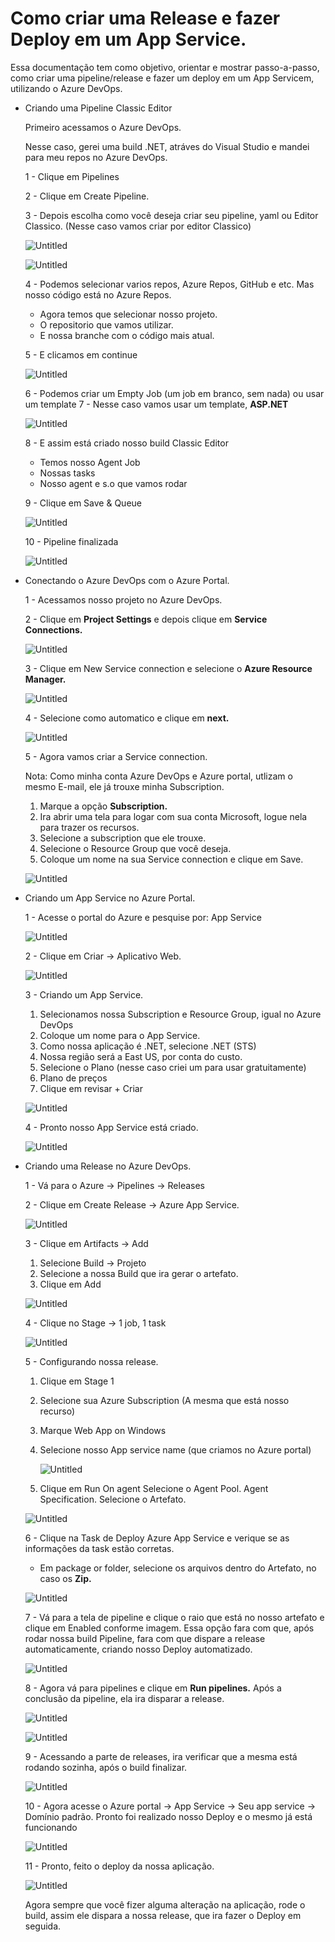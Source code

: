 # Como criar uma Release e fazer Deploy em um App Service.

Essa documentação tem como objetivo, orientar e mostrar passo-a-passo, como criar uma pipeline/release e fazer um deploy em um App Servicem, utilizando o Azure DevOps.

- Criando uma Pipeline Classic Editor
    
    Primeiro acessamos o Azure DevOps.
    
    Nesse caso, gerei uma build .NET, atráves do Visual Studio e mandei para meu repos no Azure DevOps.
    
    1 - Clique em Pipelines 
    
    2 - Clique em Create Pipeline.
    
    3 - Depois escolha como você deseja criar seu pipeline, yaml ou Editor Classico. (Nesse caso vamos criar por editor Classico)
    
    ![Untitled](imagens/Untitled.png)
    
    ![Untitled](imagens/Untitled%201.png)
    
    4 - Podemos selecionar varios repos, Azure Repos, GitHub e etc. Mas nosso código está no Azure Repos.
    
    - Agora temos que selecionar nosso projeto.
    - O repositorio que vamos utilizar.
    - E nossa branche com o código mais atual.
    
    5 - E clicamos em continue
    
    ![Untitled](imagens/Untitled%202.png)
    
    6 - Podemos criar um Empty Job (um job em branco, sem nada) ou usar um template
    7 - Nesse caso vamos usar um template, **ASP.NET**
    
    ![Untitled](imagens/Untitled%203.png)
    
    8 - E assim está criado nosso build Classic Editor
    
    - Temos nosso Agent Job
    - Nossas tasks
    - Nosso agent e s.o que vamos rodar
    
    9 - Clique em Save & Queue
    
    ![Untitled](imagens/Untitled%204.png)
    
    10 - Pipeline finalizada
    
    ![Untitled](imagens/Untitled%205.png)
    
- Conectando o Azure DevOps com o Azure Portal.
    
    1 - Acessamos nosso projeto no Azure DevOps.
    
    2 - Clique em **Project Settings** e depois clique em **Service Connections.**
    
    ![Untitled](imagens/Untitled%206.png)
    
    3 - Clique em New Service connection e selecione o **Azure Resource Manager.**
    
    ![Untitled](imagens/Untitled%207.png)
    
    4 - Selecione como automatico e clique em **next.**
    
    ![Untitled](imagens/Untitled%208.png)
    
    5 - Agora vamos criar a Service connection.
    
    Nota: Como minha conta Azure DevOps e Azure portal, utlizam o mesmo E-mail, ele já trouxe minha Subscription.
    
    1. Marque a opção **Subscription.**
    2. Ira abrir uma tela para logar com sua conta Microsoft, logue nela para trazer os recursos.
    3. Selecione a subscription que ele trouxe.
    4. Selecione o Resource Group que você deseja.
    5. Coloque um nome na sua Service connection e clique em Save.
    
    ![Untitled](imagens/Untitled%209.png)
    
- Criando um App Service no Azure Portal.
    
    1 - Acesse o portal do Azure e pesquise por: App Service
    
    ![Untitled](imagens/Untitled%2010.png)
    
    2 - Clique em Criar → Aplicativo Web.
    
    ![Untitled](imagens/Untitled%2011.png)
    
    3 - Criando um App Service.
    
    1. Selecionamos nossa Subscription e Resource Group, igual no Azure DevOps
    2. Coloque um nome para o App Service.
    3. Como nossa aplicação é .NET, selecione .NET (STS)
    4. Nossa região será a  East US, por conta do custo.
    5. Selecione o Plano (nesse caso criei um para usar gratuitamente)
    6. Plano de preços
    7. Clique em revisar + Criar
    
    ![Untitled](imagens/Untitled%2012.png)
    
    4 - Pronto nosso App Service está criado.
    
    ![Untitled](imagens/Untitled%2013.png)
    
- Criando uma Release no Azure DevOps.
    
    1 - Vá para o Azure → Pipelines → Releases
    
    2 - Clique em Create Release → Azure App Service.
    
    ![Untitled](imagens/Untitled%2014.png)
    
    3 - Clique em Artifacts → Add
    
    1. Selecione Build → Projeto
    2. Selecione a nossa Build que ira gerar o artefato.
    3. Clique em Add
    
    ![Untitled](imagens/Untitled%2015.png)
    
    4 - Clique no Stage → 1 job, 1 task
    
    ![Untitled](imagens/Untitled%2016.png)
    
    5 - Configurando nossa release.
    
    1. Clique em Stage 1
    2. Selecione sua Azure Subscription (A mesma que está nosso recurso)
    3. Marque Web App on Windows
    4. Selecione nosso App service name (que criamos no Azure portal)
        
        ![Untitled](imagens/Untitled%2017.png)
        
    5. Clique em Run On agent
    Selecione o Agent Pool.
    Agent Specification.
    Selecione o Artefato.
    
    ![Untitled](imagens/Untitled%2018.png)
    
    6 - Clique na Task de Deploy Azure App Service e verique se as informações da task estão corretas.
    
    - Em package or folder, selecione os arquivos dentro do Artefato, no caso os **Zip.**
    
    ![Untitled](imagens/Untitled%2019.png)
    
    7 - Vá para a tela de pipeline e clique o raio que está no nosso artefato e clique em Enabled conforme imagem.
    Essa opção fara com que, após rodar nossa build Pipeline, fara com que dispare a release automaticamente, criando nosso Deploy automatizado. 
    
    ![Untitled](imagens/Untitled%2020.png)
    
    8 - Agora vá para pipelines e clique em **Run pipelines.** Após a conclusão da pipeline, ela ira disparar a release.
    
    ![Untitled](imagens/Untitled%2021.png)
    
    ![Untitled](imagens/Untitled%2022.png)
    
    9 - Acessando a parte de releases, ira verificar que a mesma está rodando sozinha, após o build finalizar.
    
    ![Untitled](imagens/Untitled%2023.png)
    
    10 - Agora acesse o Azure portal → App Service → Seu app service → Domínio padrão.
    Pronto foi realizado nosso Deploy e o mesmo já está funcionando
    
    ![Untitled](imagens/Untitled%2024.png)
    
    11 - Pronto, feito o deploy da nossa aplicação.
    
    ![Untitled](imagens/Untitled%2025.png)
    
    Agora sempre que você fizer alguma alteração na aplicação, rode o build, assim ele dispara a nossa release, que ira fazer o Deploy em seguida.
